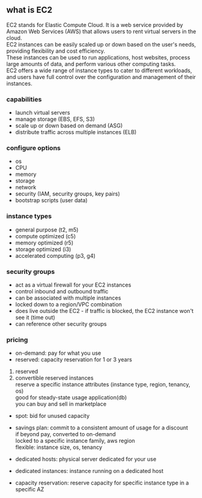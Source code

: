 ## what is EC2
EC2 stands for Elastic Compute Cloud. It is a web service provided by Amazon Web Services (AWS) that allows users to rent virtual servers in the cloud.  
EC2 instances can be easily scaled up or down based on the user's needs, providing flexibility and cost efficiency.  
These instances can be used to run applications, host websites, process large amounts of data, and perform various other computing tasks.  
EC2 offers a wide range of instance types to cater to different workloads, and users have full control over the configuration and management of their instances.

### capabilities
- launch virtual servers
- manage storage (EBS, EFS, S3)
- scale up or down based on demand (ASG)
- distribute traffic across multiple instances (ELB)

### configure options
- os
- CPU
- memory
- storage
- network
- security (IAM, security groups, key pairs)
- bootstrap scripts (user data)

### instance types
- general purpose (t2, m5)
- compute optimized (c5)
- memory optimized (r5)
- storage optimized (i3)
- accelerated computing (p3, g4)

### security groups
- act as a virtual firewall for your EC2 instances
- control inbound and outbound traffic
- can be associated with multiple instances
- locked down to a region/VPC combination
- does live outside the EC2 - if traffic is blocked, the EC2 instance won't see it (time out)
- can reference other security groups

### pricing
- on-demand: pay for what you use
- reserved: capacity reservation for 1 or 3 years
1. reserved
2. convertible reserved instances  
reserve a specific instance attributes (instance type, region, tenancy, os)  
good for steady-state usage application(db)  
you can buy and sell in marketplace
- spot: bid for unused capacity

- savings plan: commit to a consistent amount of usage for a discount  
if beyond pay, converted to on-demand  
locked to a specific instance family, aws region  
flexible: instance size, os, tenancy

- dedicated hosts: physical server dedicated for your use
- dedicated instances: instance running on a dedicated host
- capacity reservation: reserve capacity for specific instance type in a specific AZ